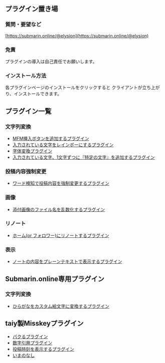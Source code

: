 ## プラグイン置き場

### 質問・要望など
[https://submarin.online/@elysion](https://submarin.online/@elysion)

### 免責
プラグインの導入は自己責任でお願いします。

### インストール方法
各プラグインページのインストールをクリックすると
クライアントが立ち上がり、インストールできます。


## プラグイン一覧

### 文字列変換
- [MFM挿入ボタンを追加するプラグイン](./page/insert_mfm.md)
- [入力されている文字をレインボーにするプラグイン](./page/text_to_rainbow.md)
- [字体変換プラグイン](./page/font_convert.md)
- [入力されている文字、1文字ずつに『特定の文字』を追加するプラグイン](./page/insert_word.md)

### 投稿内容強制変更
- [ワード検知で投稿内容を強制変更するプラグイン](./page/check_word.md)

### 画像
- [添付画像のファイル名を乱数化するプラグイン](./page/randomize_attachment_file_name.md)

### リノート
- [ホーム(or フォロワー)にリノートするプラグイン](./page/renote_to_select_visibility.md)

### 表示
- [ノートの内容をプレーンテキストで表示するプラグイン](./page/plain_text.md)

## Submarin.online専用プラグイン
### 文字列変換
- [ひらがなをカスタム絵文字に変換するプラグイン](./page/submarin/convert_custom_emoji.md)

## taiy製Misskeyプラグイン
- [パクるプラグイン](./page/pakuru.md)
- [数字引用プラグイン](./page/numberquote.md)
- [投稿時刻を表示するプラグイン](./page/viewdate.md)
- [いまのなし](./page/imanonashi.md)
